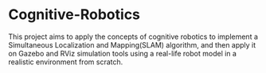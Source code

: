 # Cognitive-Robotics
This project aims to apply the concepts of cognitive robotics to implement a Simultaneous
Localization and Mapping(SLAM) algorithm, and then apply it on Gazebo and RViz simulation tools
using a real-life robot model in a realistic environment from scratch.

